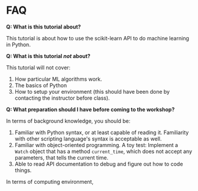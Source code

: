 # FAQ

**Q: What is this tutorial about?**

This tutorial is about how to use the scikit-learn API to do machine learning in Python.

**Q: What is this tutorial ***not*** about?**

This tutorial will not cover:

1. How particular ML algorithms work.
1. The basics of Python
1. How to setup your environment (this should have been done by contacting the instructor before class).

**Q: What preparation should I have before coming to the workshop?**

In terms of background knowledge, you should be:

1. Familiar with Python syntax, or at least capable of reading it. Familiarity with other scripting language's syntax is acceptable as well.
1. Familiar with object-oriented programming. A toy test: Implement a `Watch` object that has a method `current_time`, which does not accept any parameters, that tells the current time.
1. Able to read API documentation to debug and figure out how to code things.

In terms of computing environment, 